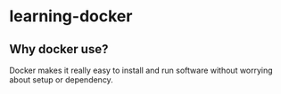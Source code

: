 # learning-docker

## Why docker use?
 
 Docker makes it really easy to install and run software without worrying about setup or dependency.
